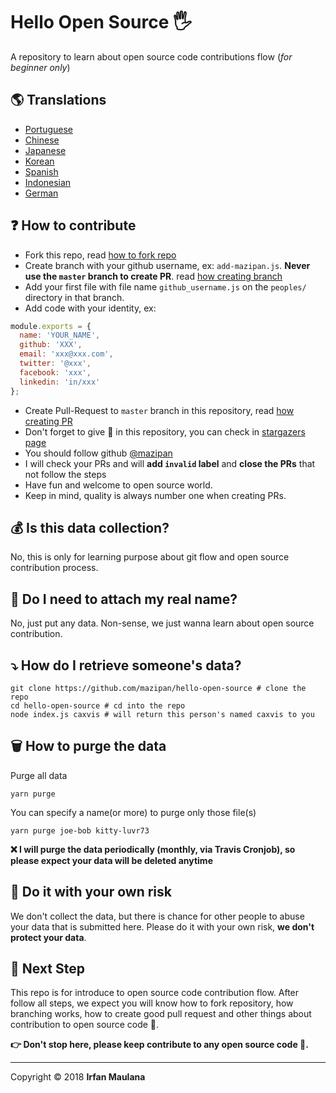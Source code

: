 ﻿# Hello Open Source 🖐️

A repository to learn about open source code contributions flow (_for beginner only_)

## 🌎 Translations

- [Portuguese](https://github.com/mazipan/hello-open-source/blob/master/README-PT-BR.md)
- [Chinese](https://github.com/mazipan/hello-open-source/blob/master/README-CHI.md)
- [Japanese](https://github.com/mazipan/hello-open-source/blob/master/README-JP.md)
- [Korean](https://github.com/mazipan/hello-open-source/blob/master/README-KR.md)
- [Spanish](https://github.com/mazipan/hello-open-source/blob/master/README-ES.md)
- [Indonesian](https://github.com/mazipan/hello-open-source/blob/master/README-ID.md)
- [German](https://github.com/mazipan/hello-open-source/blob/master/README-DE.md)

## ❓ How to contribute

- Fork this repo, read [how to fork repo](https://help.github.com/articles/fork-a-repo/)
- Create branch with your github username, ex: `add-mazipan.js`. **Never use the `master` branch to create PR**.
  read [how creating branch](https://help.github.com/articles/creating-and-deleting-branches-within-your-repository/)
- Add your first file with file name `github_username.js` on the `peoples/` directory in that branch.
- Add code with your identity, ex:

```js
module.exports = {
  name: 'YOUR_NAME',
  github: 'XXX',
  email: 'xxx@xxx.com',
  twitter: '@xxx',
  facebook: 'xxx',
  linkedin: 'in/xxx'
};
```

- Create Pull-Request to `master` branch in this repository, read [how creating PR](https://help.github.com/articles/creating-a-pull-request/)
- Don't forget to give 🌟 in this repository, you can check in [stargazers page](https://github.com/mazipan/hello-open-source/stargazers)
- You should follow github [@mazipan](https://github.com/mazipan)
- I will check your PRs and will **add `invalid` label** and **close the PRs** that not follow the steps
- Have fun and welcome to open source world.
- Keep in mind, quality is always number one when creating PRs.

## 💰 Is this data collection?

No, this is only for learning purpose about git flow and open source contribution process.

## 🥶 Do I need to attach my real name?

No, just put any data. Non-sense, we just wanna learn about open source contribution.

## ⤵️ How do I retrieve someone's data?

```shell
git clone https://github.com/mazipan/hello-open-source # clone the repo
cd hello-open-source # cd into the repo
node index.js caxvis # will return this person's named caxvis to you
```

## 🗑️ How to purge the data

Purge all data

```shell
yarn purge
```

 You can specify a name(or more) to purge only those file(s)

```shell
yarn purge joe-bob kitty-luvr73
```

**❌ I will purge the data periodically (monthly, via Travis Cronjob), so please expect your data will be deleted anytime**

## 🙈 Do it with your own risk

We don't collect the data, but there is chance for other people to abuse your data that is submitted here. Please do it with your own risk, **we don't protect your data**.

## 🚶 Next Step

This repo is for introduce to open source code contribution flow.
After follow all steps, we expect you will know how to fork repository, how branching works, how to create good pull request and other things about contribution to open source code 🥳.

**👉 Don't stop here, please keep contribute to any open source code 🙏.**

---

Copyright © 2018 **Irfan Maulana**
